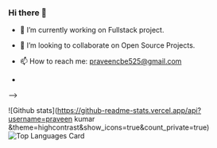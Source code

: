 ### Hi there 👋

<!--
**digitalpraveen/digitalpraveen** is a ✨ _special_ ✨ repository because its `README.md` (this file) appears on your GitHub profile.

Here are some ideas to get you started:
-->
- 🔭 I’m currently working on Fullstack project.
- 👯 I’m looking to collaborate on Open Source Projects.
- 📫 How to reach me: praveencbe525@gmail.com

-
-->

![Github stats](https://github-readme-stats.vercel.app/api?username=praveen kumar &theme=highcontrast&show_icons=true&count_private=true)             ![Top Languages Card](https://github-readme-stats.vercel.app/api/top-langs/?username=praveen&hide=javascript,html)

  
